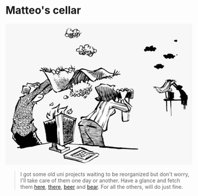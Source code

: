 # Matteo's cellar

![](pics/smoke.png)

> I got some old uni projects waiting to be reorganized but don't worry, I'll take care of them one day or another. Have a glance and fetch them [here](https://github.com/matteogiorgi/interprete_funzionale), [there](https://github.com/matteogiorgi/graph), [beer](https://github.com/matteogiorgi/membox) and [bear](https://github.com/matteogiorgi/sparse). For all the others, [<i class="fab fa-github"></i>](https://github.com/matteogiorgi) will do just fine.
